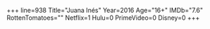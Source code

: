 +++
line=938
Title="Juana Inés"
Year=2016
Age="16+"
IMDb="7.6"
RottenTomatoes=""
Netflix=1
Hulu=0
PrimeVideo=0
Disney=0
+++

